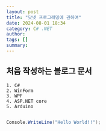 ```yaml
---
layout: post
title: "닷넷 프로그래밍에 관하여"
date: 2024-08-01 18:34
category: C# .NET
author: 
tags: []
summary: 
---
```


## 처음 작성하는 블로그 문서

    1. C#
    2. WinForm
    3. WPF
    4. ASP.NET core
    5. Arduino

```cs

Console.WriteLine("Hello World!!");

```

